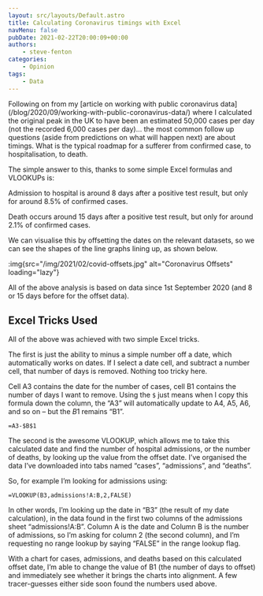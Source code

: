 ```yaml
---
layout: src/layouts/Default.astro
title: Calculating Coronavirus timings with Excel
navMenu: false
pubDate: 2021-02-22T20:00:09+00:00
authors:
    - steve-fenton
categories:
    - Opinion
tags:
    - Data
---
```


Following on from my [article on working with public coronavirus data]\(/blog/2020/09/working-with-public-coronavirus-data/) where I calculated the original peak in the UK to have been an estimated 50,000 cases per day (not the recorded 6,000 cases per day)… the most common follow up questions (aside from predictions on what will happen next) are about timings. What is the typical roadmap for a sufferer from confirmed case, to hospitalisation, to death.

The simple answer to this, thanks to some simple Excel formulas and VLOOKUPs is:

Admission to hospital is around 8 days after a positive test result, but only for around 8.5% of confirmed cases.

Death occurs around 15 days after a positive test result, but only for around 2.1% of confirmed cases.

We can visualise this by offsetting the dates on the relevant datasets, so we can see the shapes of the line graphs lining up, as shown below.

:img{src="/img/2021/02/covid-offsets.jpg" alt="Coronavirus Offsets" loading="lazy"}

All of the above analysis is based on data since 1st September 2020 (and 8 or 15 days before for the offset data).

## Excel Tricks Used

All of the above was achieved with two simple Excel tricks.

The first is just the ability to minus a simple number off a date, which automatically works on dates. If I select a date cell, and subtract a number cell, that number of days is removed. Nothing too tricky here.

Cell A3 contains the date for the number of cases, cell B1 contains the number of days I want to remove. Using the `$` just means when I copy this formula down the column, the “A3” will automatically update to A4, A5, A6, and so on – but the $B$1 remains “B1”.

```
=A3-$B$1
```

The second is the awesome VLOOKUP, which allows me to take this calculated date and find the number of hospital admissions, or the number of deaths, by looking up the value from the offset date. I’ve organised the data I’ve downloaded into tabs named “cases”, “admissions”, and “deaths”.

So, for example I’m looking for admissions using:

```
=VLOOKUP(B3,admissions!A:B,2,FALSE)
```

In other words, I’m looking up the date in “B3” (the result of my date calculation), in the data found in the first two columns of the admissions sheet “admissions!A:B”. Column A is the date and Column B is the number of admissions, so I’m asking for column 2 (the second column), and I’m requesting no range lookup by saying “FALSE” in the range lookup flag.

With a chart for cases, admissions, and deaths based on this calculated offset date, I’m able to change the value of B1 (the number of days to offset) and immediately see whether it brings the charts into alignment. A few tracer-guesses either side soon found the numbers used above.